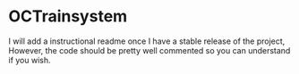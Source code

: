 # OCTrainsystem
I will add a instructional readme once I have a stable release of the project,
However, the code should be pretty well commented so you can understand if you wish.
